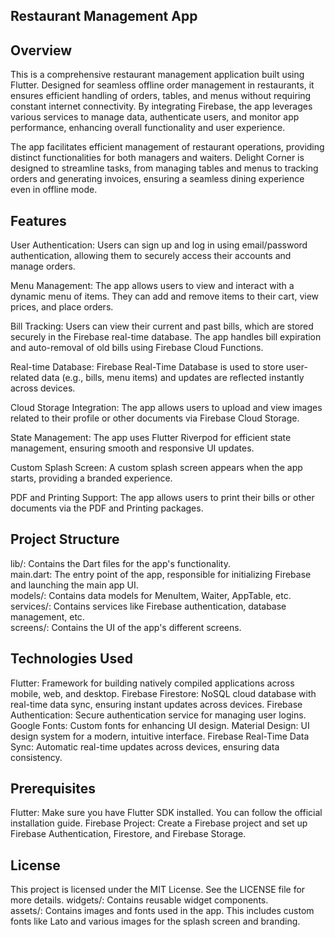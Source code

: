 ## Restaurant Management App
## Overview
This is a comprehensive restaurant management application built using Flutter. Designed for seamless offline order management in restaurants, it ensures efficient handling of orders, tables, and menus without requiring constant internet connectivity. By integrating Firebase, the app leverages various services to manage data, authenticate users, and monitor app performance, enhancing overall functionality and user experience.

The app facilitates efficient management of restaurant operations, providing distinct functionalities for both managers and waiters. Delight Corner is designed to streamline tasks, from managing tables and menus to tracking orders and generating invoices, ensuring a seamless dining experience even in offline mode.

## Features
User Authentication: Users can sign up and log in using email/password authentication, allowing them to securely access their accounts and manage orders.

Menu Management: The app allows users to view and interact with a dynamic menu of items. They can add and remove items to their cart, view prices, and place orders.

Bill Tracking: Users can view their current and past bills, which are stored securely in the Firebase real-time database. The app handles bill expiration and auto-removal of old bills using Firebase Cloud Functions.

Real-time Database: Firebase Real-Time Database is used to store user-related data (e.g., bills, menu items) and updates are reflected instantly across devices.

Cloud Storage Integration: The app allows users to upload and view images related to their profile or other documents via Firebase Cloud Storage.

State Management: The app uses Flutter Riverpod for efficient state management, ensuring smooth and responsive UI updates.

Custom Splash Screen: A custom splash screen appears when the app starts, providing a branded experience.

PDF and Printing Support: The app allows users to print their bills or other documents via the PDF and Printing packages.


## Project Structure
lib/: Contains the Dart files for the app's functionality.                                                                                    
  main.dart: The entry point of the app, responsible for initializing Firebase and launching the main app UI.             
  models/: Contains data models for MenuItem, Waiter, AppTable, etc.                             
  services/: Contains services like Firebase authentication, database management, etc.                                
  screens/: Contains the UI of the app's different screens.      

## Technologies Used
Flutter: Framework for building natively compiled applications across mobile, web, and desktop.
Firebase Firestore: NoSQL cloud database with real-time data sync, ensuring instant updates across devices.
Firebase Authentication: Secure authentication service for managing user logins.
Google Fonts: Custom fonts for enhancing UI design.
Material Design: UI design system for a modern, intuitive interface.
Firebase Real-Time Data Sync: Automatic real-time updates across devices, ensuring data consistency.


## Prerequisites
Flutter: Make sure you have Flutter SDK installed. You can follow the official installation guide.
Firebase Project: Create a Firebase project and set up Firebase Authentication, Firestore, and Firebase Storage.


## License
This project is licensed under the MIT License. See the LICENSE file for more details.
  widgets/: Contains reusable widget components.                                                                
  assets/: Contains images and fonts used in the app. This includes custom fonts like Lato and various images for the splash screen and branding.
